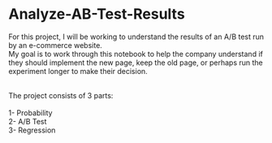 # Analyze-AB-Test-Results

For this project, I will be working to understand the results of an A/B test run by an e-commerce website.<br>
My goal is to work through this notebook to help the company understand if they should implement the new page, 
keep the old page, or perhaps run the experiment longer to make their decision.<br><br>

The project consists of 3 parts:<br><br>
1- Probability <br>
2- A/B Test <br>
3- Regression <br>
